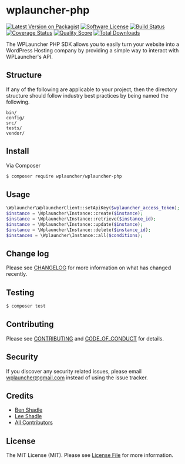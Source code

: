 # wplauncher-php

[![Latest Version on Packagist][ico-version]][link-packagist]
[![Software License][ico-license]](LICENSE.md)
[![Build Status][ico-travis]][link-travis]
[![Coverage Status][ico-scrutinizer]][link-scrutinizer]
[![Quality Score][ico-code-quality]][link-code-quality]
[![Total Downloads][ico-downloads]][link-downloads]

The WPLauncher PHP SDK allows you to easily turn your website into a WordPress Hosting company by providing a simple way to interact with WPLauncher's API.

## Structure

If any of the following are applicable to your project, then the directory structure should follow industry best practices by being named the following.

```
bin/        
config/
src/
tests/
vendor/
```


## Install

Via Composer

``` bash
$ composer require wplauncher/wplauncher-php
```

## Usage

``` php
\Wplauncher\WplauncherClient::setApiKey($wplauncher_access_token);
$instance = \Wplauncher\Instance::create($instance);
$instance = \Wplauncher\Instance::retrieve($instance_id);
$instance = \Wplauncher\Instance::update($instance);
$instance = \Wplauncher\Instance::delete($instance_id);
$instances = \Wplauncher\Instance::all($conditions);
```

## Change log

Please see [CHANGELOG](CHANGELOG.md) for more information on what has changed recently.

## Testing

``` bash
$ composer test
```

## Contributing

Please see [CONTRIBUTING](CONTRIBUTING.md) and [CODE_OF_CONDUCT](CODE_OF_CONDUCT.md) for details.

## Security

If you discover any security related issues, please email wplauncher@gmail.com instead of using the issue tracker.

## Credits

- [Ben Shadle](https://www.wplauncher.com)
- [Lee Shadle](https://www.wplauncher.com)
- [All Contributors](https://www.wplauncher.com)

## License

The MIT License (MIT). Please see [License File](LICENSE.md) for more information.

[ico-version]: https://img.shields.io/packagist/v/wplauncher/wplauncher-php.svg?style=flat-square
[ico-license]: https://img.shields.io/badge/license-MIT-brightgreen.svg?style=flat-square
[ico-travis]: https://img.shields.io/travis/wplauncher/wplauncher-php/master.svg?style=flat-square
[ico-scrutinizer]: https://img.shields.io/scrutinizer/coverage/g/wplauncher/wplauncher-php.svg?style=flat-square
[ico-code-quality]: https://img.shields.io/scrutinizer/g/wplauncher/wplauncher-php.svg?style=flat-square
[ico-downloads]: https://img.shields.io/packagist/dt/wplauncher/wplauncher-php.svg?style=flat-square

[link-packagist]: https://packagist.org/packages/wplauncher/wplauncher-php
[link-travis]: https://travis-ci.org/wplauncher/wplauncher-php
[link-scrutinizer]: https://scrutinizer-ci.com/g/wplauncher/wplauncher-php/code-structure
[link-code-quality]: https://scrutinizer-ci.com/g/wplauncher/wplauncher-php
[link-downloads]: https://packagist.org/packages/wplauncher/wplauncher-php
[link-author]: https://github.com/wplauncher
[link-contributors]: ../../contributors
